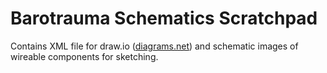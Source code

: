 # Barotrauma Schematics Scratchpad
Contains XML file for draw.io ([diagrams.net](https://www.diagrams.net/)) and schematic images of wireable components for sketching.
